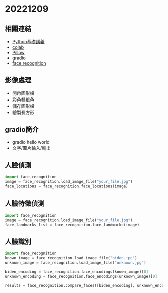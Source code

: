 # 20221209

## 相關連結

* [Python基礎講義](https://docs.google.com/presentation/d/140dHWSexhiarrdZVQ1Rf466LgfAlBQz2CPRtrToCe2Q/edit?usp=sharing)
* [colab](https://colab.research.google.com/)
* [Pillow](https://pillow.readthedocs.io/en/stable/)
* [gradio](https://gradio.app/)
* [face recognition](https://github.com/ageitgey/face_recognition)

## 影像處理

* 開啟圖形檔
* 彩色轉單色
* 儲存圖形檔
* 繪製長方形

## gradio簡介

* gradio hello world
* 文字/圖片輸入/輸出

## 人臉偵測

```python
import face_recognition
image = face_recognition.load_image_file("your_file.jpg")
face_locations = face_recognition.face_locations(image)
```

## 人臉特徵偵測

```python
import face_recognition
image = face_recognition.load_image_file("your_file.jpg")
face_landmarks_list = face_recognition.face_landmarks(image)
```

## 人臉識別

```python
import face_recognition
known_image = face_recognition.load_image_file("biden.jpg")
unknown_image = face_recognition.load_image_file("unknown.jpg")

biden_encoding = face_recognition.face_encodings(known_image)[0]
unknown_encoding = face_recognition.face_encodings(unknown_image)[0]

results = face_recognition.compare_faces([biden_encoding], unknown_encoding)
```